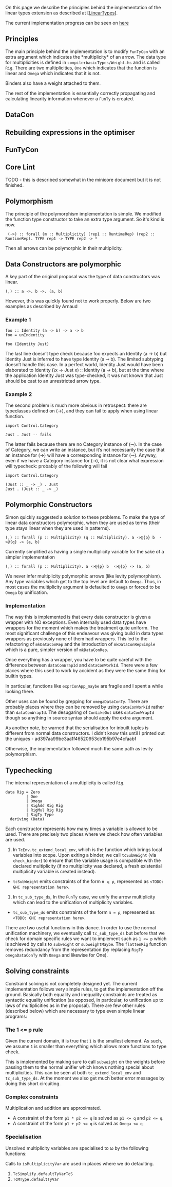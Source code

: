 
On this page we describe the principles behind the implementation of the linear types extension as described at \[[LinearTypes](linear-types)\].


The current implementation progress can be seen on [ here](https://github.com/tweag/ghc/tree/linear-types)

## Principles


The main principle behind the implementation is to modify `FunTyCon` with an extra argument which indicates the \*multiplicity\* of an arrow. The data type for multiplicities is defined
in `compilerbasicTypes/Weight.hs` and is called `Rig`. There are two multiplicities, `One` which indicates that the function is linear and `Omega` which indicates that it is not.


Binders also have a weight attached to them. 


The rest of the implementation is essentially correctly propagating and calculating linearity information whenever a `FunTy` is created.

## DataCon

## Rebuilding expressions in the optimiser

## FunTyCon

## Core Lint

TODO - this is described somewhat in the minicore document but it is not finished. 

## Polymorphism


The principle of the polymorphism implementation is simple. We modified the function type constructor to take an extra type argument. So it's kind is now.

```wiki
 (->) :: forall (m :: Multiplicity) (rep1 :: RuntimeRep) (rep2 :: RuntimeRep). TYPE rep1 -> TYPE rep2 -> *
```


Then all arrows can be polymorphic in their multiplicity. 

## Data Constructors are polymorphic


A key part of the original proposal was the type of data constructors was linear. 

```wiki
(,) :: a ->. b ->. (a, b)
```


However, this was quickly found not to work properly. Below are two examples as described by Arnaud

### Example 1

```wiki
foo :: Identity (a -> b) -> a -> b
foo = unIndentity

foo (Identity Just)
```


The last line doesn’t type check because foo expects an Identity (a
-\> b) but Identity Just is inferred to have type Identity (a ⊸
b). The limited subtyping doesn’t handle this case. In a perfect
world, Identity Just would have been elaborated to Identity (\\x -\>
Just x) :: Identity (a -\> b), but at the time where the application
Identity Just was type-checked, it was not known that Just should
be cast to an unrestricted arrow type.

### Example 2


The second problem is much more obvious in retrospect: there are
typeclasses defined on (-\>), and they can fail to apply when using
linear function.

```wiki
import Control.Category

Just . Just -- fails
```


The latter fails because there are no Category instance of (⊸). In
the case of Category, we can write an instance, but it’s not
necessarily the case that an instance for (-\>) will have a
corresponding instance for (⊸). Anyway, even if we have a Category
instance for (⊸), it is not clear what expression will
typecheck: probably of the following will fail

```wiki
import Control.Category

(Just :: _ -> _) . Just
Just . (Just :: _ -> _)
```

## Polymorphic Constructors


Simon quickly suggested a solution to these problems. To make the type of linear data constructors polymorphic, when they are used as terms (their type stays linear when they are used in patterns).

```wiki
(,) :: forall (p :: Multiplicity) (q :: Multiplicity). a ->@{p} b  ->@{q} -> (a, b)
```


Currently simplified as having a single multiplicity variable for the sake of a simpler implementation

```wiki
(,) :: forall (p :: Multiplicity). a ->@{p} b  ->@{p} -> (a, b)
```


We never infer multiplicity polymorphic arrows (like levity polymorphism). Any type variables which get to the top level are default to `Omega`. Thus, in most cases the multiplicity argument is
defaulted to `Omega` or forced to be `Omega` by unification. 

### Implementation


The way this is implemented is that every data constructor is given a wrapper with NO exceptions. Even internally used data types have wrappers for the moment which makes the treatment quite uniform. The most significant challenge of this endeavour was giving build in data types wrappers as previously none of them had wrappers. This led to the refactoring of `mkDataConRep` and the
introduction of `mkDataConRepSimple` which is a pure, simpler version of `mkDataConRep`. 


Once everything has a wrapper, you have to be quite careful with the difference between `dataConWrapId` and `dataConWorkId`. There were a few places where this used to work
by accident as they were the same thing for builtin types.  


In particular, functions like `exprConApp_maybe` are fragile and I spent a while looking there. 


Other uses can be found by grepping for `omegaDataConTy`. There are probably places where they can be removed by using `dataConWorkId` rather than `dataConWrapId`. The desugaring of `ConLikeOut` uses `dataConWrapId` though so anything in source syntax should apply the extra argument.


As another note, be warned that the serialisation for inbuilt tuples is different from normal data constructors. I didn't know this until I printed out the uniques - ad397aa99be3aa1f46520953cb195b97e4cfaabf


Otherwise, the implementation followed much the same path as levity polymorphism. 

## Typechecking


The internal representation of a multiplicity is called `Rig`. 

```wiki
data Rig = Zero                                                                    
         | One                                                                     
         | Omega                                                                   
         | RigAdd Rig Rig                                                          
         | RigMul Rig Rig                                                          
         | RigTy Type                                                              
  deriving (Data) 
```


Each constructor represents how many times a variable is allowed to be used. There are precisely two places where we check how often variables are used.

1. In `TcEnv.tc_extend_local_env`, which is the function which brings local variables into scope. Upon exiting a binder, we call `tcSubWeight` (via `check_binder`) to ensure that the variable usage is compatible with the declared multiplicity (if no multiplicity was declared, a fresh existential multiplicity variable is created instead).

  - `tcSubWeight` emits constraints of the form `π ⩽ ρ`, represented as `<TODO: GHC representation here>`.
1. In `tc_sub_type_ds`, In the `FunTy` case, we unify the arrow multiplicity which can lead to the unification of multiplicity variables.

  - `tc_sub_type_ds` emits constraints of the form `π = ρ`, represented as `<TODO: GHC representation here>`.


There are two useful functions in this dance. In order to use the normal unification machinery, we eventually call `tc_sub_type_ds` but before that we check for domain specific rules we want to implement such as `1 <= p` which is
achieved by calls to `subweight` or `subweightMaybe`. The `flattenRig` function removes redundancy from the representation (by replacing `RigTy omegaDataConTy` with `Omega` and likewise for One).

## Solving constraints


Constraint solving is not completely designed yet. The current implementation follows very simple rules, to get the implementation off the ground. Basically both equality and inequality constraints are treated as syntactic equality unification (as opposed, in particular, to unification up to laws of multiplicities as in the proposal). There are few other rules (described below) which are necessary to type even simple linear programs:

### The 1 \<= p rule


Given the current domain, it is true that `1` is the smallest element. As such, we assume `1` is smaller than everything which allows more functions to type check. 


This is implemented by making sure to call `subweight` on the weights before passing them to the normal unifier which knows nothing special about multiplicities. This can be seen at both
`tc_extend_local_env` and `tc_sub_type_ds`. At the moment we also get much better error messages by doing this short circuiting.

### Complex constraints


Multiplication and addition are approximated.

- A constraint of the form `p1 * p2 <= q` is solved as `p1 <= q` and `p2 <= q`. 
- A constraint of the form `p1 + p2 <= q` is solved as `Omega <= q`

### Specialisation


Unsolved multiplicity variables are specialised to ω by the following functions:


Calls to `isMultiplicityVar` are used in places where we do defaulting.

1. `TcSimplify.defaultTyVarTcS`
1. `TcMType.defaultTyVar`